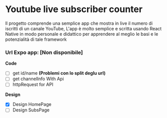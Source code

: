 # Youtube live subscriber counter
Il progetto comprende una semplice app che mostra in live il numero di iscritti di un canale YouTube,
L'app è molto semplice e scritta usando React Native in modo personale e didattico per apprendere al meglio le basi e le potenzialità di tale framework

### Url Expo app: [Non disponibile]

**Code**

 - [ ] get id/name **(Problemi con lo split deglu url)**
 - [ ] get channelInfo With Api
 - [ ] httpRequest for API

**Design**
 - [x] Design HomePage
 - [ ] Design SubsPage
